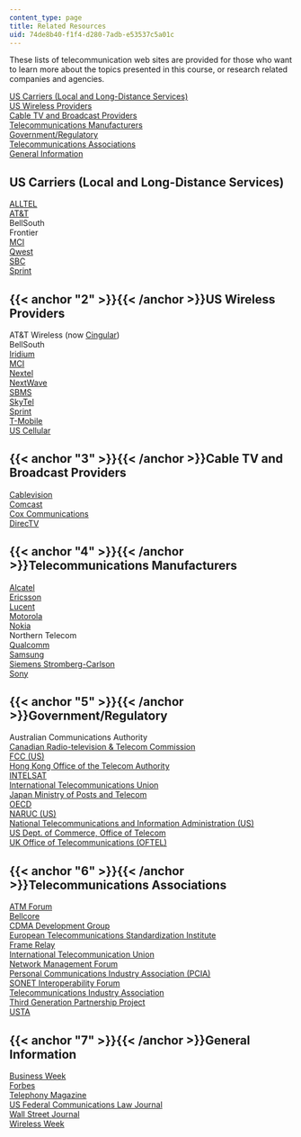 ```yaml
---
content_type: page
title: Related Resources
uid: 74de8b40-f1f4-d280-7adb-e53537c5a01c
---
```


These lists of telecommunication web sites are provided for those who want to learn more about the topics presented in this course, or research related companies and agencies.

[US Carriers (Local and Long-Distance Services)](#1)  
[US Wireless Providers](#2)  
[Cable TV and Broadcast Providers](#3)  
[Telecommunications Manufacturers](#4)  
[Government/Regulatory](#5)  
[Telecommunications Associations](#6)  
[General Information](#7)

US Carriers (Local and Long-Distance Services)
----------------------------------------------

[ALLTEL](http://www.alltel.com.au/)  
[AT&T](http://www.att.com/)  
BellSouth  
Frontier  
[MCI](http://www.mci.com/)  
[Qwest](http://www.qwest.com/)  
[SBC](http://www.sbc.com/)  
[Sprint](https://www.sprint.com/)

{{< anchor "2" >}}{{< /anchor >}}US Wireless Providers
------------------------------------------------------

AT&T Wireless (now [Cingular](https://en.wikipedia.org/wiki/AT%26T_Mobility#Cingular_Wireless))  
BellSouth  
[Iridium](http://www.iridium.com/)  
[MCI](http://www.mci.com/)  
[Nextel](http://www.nextel.com.au/)  
[NextWave](http://nextwavewireless.com/)  
[SBMS](http://www.sbc.com/)  
[SkyTel](http://www.skytel.com/)  
[Sprint](https://www.sprint.com/)  
[T-Mobile](http://www.t-mobile.com/)  
[US Cellular](http://www.uscc.com/)

{{< anchor "3" >}}{{< /anchor >}}Cable TV and Broadcast Providers
-----------------------------------------------------------------

[Cablevision](https://web.archive.org/web/20150701010239/http://cablevision.com/)  
[Comcast](http://www.comcast.com/)  
[Cox Communications](http://www.cox.com/)  
[DirecTV](http://www.directv.com/)

{{< anchor "4" >}}{{< /anchor >}}Telecommunications Manufacturers
-----------------------------------------------------------------

[Alcatel](https://www.alcatelmobile.com/)  
[Ericsson](http://www.ericsson.com/)  
[Lucent](https://en.wikipedia.org/wiki/Lucent)  
[Motorola](http://www.motorola.com/)  
[Nokia](http://www.nokia.com/)  
Northern Telecom  
[Qualcomm](http://www.qualcomm.com/)  
[Samsung](http://www.samsung.com/)  
[Siemens Stromberg-Carlson](http://isdn.modemhelp.net/s/siemensstromberg_carlson.shtml)  
[Sony](http://www.sony.com/)

{{< anchor "5" >}}{{< /anchor >}}Government/Regulatory
------------------------------------------------------

Australian Communications Authority  
[Canadian Radio-television & Telecom Commission](http://www.crtc.gc.ca/)  
[FCC (US)](http://www.fcc.gov/)  
[Hong Kong Office of the Telecom Authority](http://www.ofca.gov.hk/en/home/index.html)  
[INTELSAT](http://www.intelsat.com/)  
[International Telecommunications Union](http://www.itu.int/)  
[Japan Ministry of Posts and Telecom](http://www.soumu.go.jp/english/index.html)  
[OECD](http://www.oecd.org/)  
[NARUC (US)](http://www.naruc.org/)  
[National Telecommunications and Information Administration (US)](https://www.ntia.doc.gov)  
[US Dept. of Commerce, Office of Telecom](https://www.ntia.doc.gov/)  
[UK Office of Telecommunications (OFTEL)](http://www.ofcom.org.uk/static/archive/acts/act_ownpages/about_acts.htm)

{{< anchor "6" >}}{{< /anchor >}}Telecommunications Associations
----------------------------------------------------------------

[ATM Forum](https://en.wikipedia.org/wiki/ATM_Forum)  
[Bellcore](http://www.ericsson.com/ourportfolio/telcordia_landingpage)  
[CDMA Development Group](http://www.cdg.org/)  
[European Telecommunications Standardization Institute](http://www.etsi.org/)  
[Frame Relay](https://en.wikipedia.org/wiki/Frame_Relay)  
[International Telecommunication Union](http://www.itu.int/home/)  
[Network Management Forum](http://www.nmf.org/)  
[Personal Communications Industry Association (PCIA)](https://wia.org/)  
[SONET Interoperability Forum](http://www.atis.org/)  
[Telecommunications Industry Association](http://www.tiaonline.org/)  
[Third Generation Partnership Project](http://www.3gpp.org/)  
[USTA](https://www.usta.com/)

{{< anchor "7" >}}{{< /anchor >}}General Information
----------------------------------------------------

[Business Week](http://www.businessweek.com/)[  
](http://www.businessweek.com/)[Forbes](http://www.forbes.com/)[  
](http://www.businessweek.com/)[Telephony Magazine](https://www.tmcnet.com/snapshots/snapshots.aspx?Company=Telephony+Magazine)[  
](http://www.businessweek.com/)[US Federal Communications Law Journal](http://www.law.indiana.edu/)[  
](http://www.businessweek.com/)[Wall Street Journal](http://wsj.com/)[  
](http://www.businessweek.com/)[Wireless Week](http://www.wirelessweek.com/)